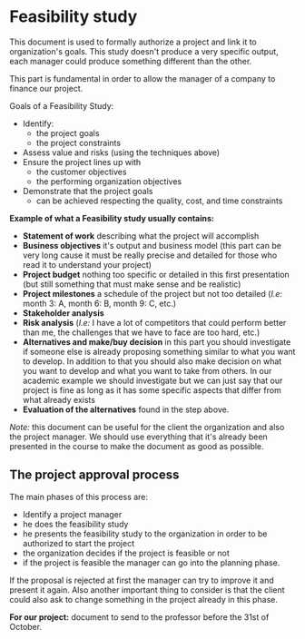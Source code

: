 # Feasibility study

This document is used to formally authorize a project and link it to organization's goals. This study doesn't produce a very specific output, each manager could produce something different than the other.

This part is fundamental in order to allow the manager of a company to finance our project.

Goals of a Feasibility Study:

- Identify:
  - the project goals
  - the project constraints
- Assess value and risks (using the techniques above)
- Ensure the project lines up with
  - the customer objectives
  - the performing organization objectives
- Demonstrate that the project goals
  - can be achieved respecting the quality, cost, and time
constraints

**Example of what a Feasibility study usually contains:**

- **Statement of work** describing what the project will accomplish
- **Business objectives** it's output and business model (this part can be very long cause it must be really precise and detailed for those who read it to understand your project)
- **Project budget** nothing too specific or detailed in this first presentation (but still something that must make sense and be realistic)
- **Project milestones** a schedule of the project but not too detailed (*I.e:* month 3: A, month 6: B, month 9: C, etc.)
- **Stakeholder analysis**
- **Risk analysis** (*I.e:* I have a lot of competitors that could perform better than me, the challenges that we have to face are too hard, etc.)
- **Alternatives and make/buy decision** in this part you should investigate if someone else is already proposing something similar to what you want to develop. In addition to that you should also make decision on what you want to develop and what you want to take from others. In our academic example we should investigate but we can just say that our project is fine as long as it has some specific aspects that differ from what already exists
- **Evaluation of the alternatives** found in the step above.

*Note:* this document can be useful for the client the organization and also the project manager. We should use everything that it's already been presented in the course to make the document as good as possible.

## The project approval process

The main phases of this process are:

- Identify a project manager
- he does the feasibility study
- he presents the feasibility study to the organization in order to be authorized to start the project
- the organization decides if the project is feasible or not
- if the project is feasible the manager can go into the planning phase.

If the proposal is rejected at first the manager can try to improve it and present it again. Also another important thing to consider is that the client could also ask to change something in the project already in this phase.

**For our project:** document to send to the professor before the 31st of October.

